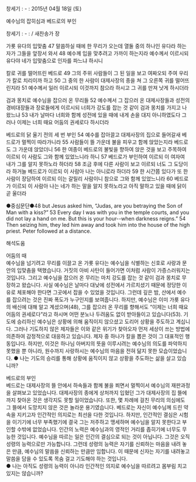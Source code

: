 창세기 : - : 
2015년 04월 18일 (토)

예수님의 잡히심과 베드로의 부인



창세기 : - : / 새찬송가  장


가룟 유다의 입맞춤
47 말씀하실 때에 한 무리가 오는데 열둘 중의 하나인 유다라 하는 자가 그들을 앞장서 와서 48 예수께 입을 맞추려고 가까이 하는지라 예수께서 이르시되 유다야 네가 입맞춤으로 인자를 파느냐 하시니 

칼로 귀를 떨어뜨린 베드로 
49 그의 주위 사람들이 그 된 일을 보고 여짜오되 주여 우리가 칼로 치리이까 하고 50 그 중의 한 사람이 대제사장의 종을 쳐 그 오른쪽 귀를 떨어뜨린지라 51 예수께서 일러 이르시되 이것까지 참으라 하시고 그 귀를 만져 낫게 하시더라 

검과 몽치로 예수님을 잡으러 온 무리들
52 예수께서 그 잡으러 온 대제사장들과 성전의 경비대장들과 장로들에게 이르시되 너희가 강도를 잡는 것 같이 검과 몽치를 가지고 나왔느냐 53 내가 날마다 너희와 함께 성전에 있을 때에 내게 손을 대지 아니하였도다 그러나 이제는 너희 때요 어둠의 권세로다 하시더라 

베드로의 닭 울기 전의 세 번 부인
54 예수를 잡아끌고 대제사장의 집으로 들어갈새 베드로가 멀찍이 따라가니라 55 사람들이 뜰 가운데 불을 피우고 함께 앉았는지라 베드로도 그 가운데 앉았더니 56 한 여종이 베드로의 불빛을 향하여 앉은 것을 보고 주목하여 이르되 이 사람도 그와 함께 있었느니라 하니 57 베드로가 부인하여 이르되 이 여자여 내가 그를 알지 못하노라 하더라 58 조금 후에 다른 사람이 보고 이르되 너도 그 도당이라 하거늘 베드로가 이르되 이 사람아 나는 아니로라 하더라 59 한 시간쯤 있다가 또 한 사람이 장담하여 이르되 이는 갈릴리 사람이니 참으로 그와 함께 있었느니라 60 베드로가 이르되 이 사람아 나는 네가 하는 말을 알지 못하노라고 아직 말하고 있을 때에 닭이 곧 울더라  

●중심문단●48 but Jesus asked him, “Judas, are you betraying the Son of Man with a kiss?” 53 Every day I was with you in the temple courts, and you did not lay a hand on me. But this is your hour--when darkness reigns.” 54 Then seizing him, they led him away and took him into the house of the high priest. Peter followed at a distance.

해석도움





어둠의 때  
예수님을 넘기려고 무리를 이끌고 온 가룟 유다는 예수님을 식별하는 신호로 사랑과 문안의 입맞춤을 택했습니다. 거짓의 아비 사탄이 들어가면 이처럼 사람이 가증스러워지는 것입니다. 그리고 예수님을 잡으러 온 무리는 마치 강도를 잡는 것 같이 검과 몽치로 무장하고 왔습니다. 사실 예수님은 날마다 대낮에 성전에서 가르치셨기 때문에 정당한 이유로 체포해야 한다면 그곳에서 잡을 수 있었을 것입니다. 그런데 깊은 밤, 산에서 예수를 잡으려는 것은 진짜 폭도가 누구인지를 보여줍니다. 하지만, 예수님은 이미 가룟 유다의 배신에 대해 알고 계셨으며(48), 그를 잡으러 온 무리를 향해서도 “이제는 너희 때요 어둠의 권세로다”라고 하시며 어떤 분노나 두려움도 없이 받아들이고 있습니다(53). 기도에 승리하신 예수님은 상황에 의해 움직이지 않으셨고 도리어 상황을 주도하고 계십니다. 그러나 기도하지 않은 제자들은 이와 같은 위기가 찾아오자 먼저 세상이 쓰는 방법에 의존하여 감정적으로 대응하고 있습니다. 제자 중 하나가 칼을 뽑은 것이 그 대표적인 행동입니다. 하지만, 이것은 하나님 아버지의 뜻을 이루시려는 예수님의 의도를 파악하지 못했을 뿐 아니라, 원수까지 사랑하시는 예수님의 마음을 전혀 닮지 못한 모습이었습니다. 
● 나는 기도의 승리를 통해 상황에 움직이지 않고 상황을 주도하는 삶을 살고 있습니까?          

베드로의 부인  
베드로는 대제사장의 뜰 안에서 하속들과 함께 불을 쬐면서 멀찍이서 예수님의 재판과정을 살펴보고 있었습니다. 대제사장의 종에게 상처까지 입혔던 그가 대제사장의 집 뜰에까지 찾아온 것은 생각지도 못할 일이었습니다. 또한, 몇 차례에 걸친 무리의 의심에도 그 뜰에서 도망치지 않은 것은 놀라운 용기였습니다. 베드로는 자신이 예수님께 드린 약속을 지키고자 인간적인 의지로는 최선을 다한 것입니다. 하지만, 인간적인 결심은 시험을 이기기에 너무 부족했기에 결국 그는 저주하고 맹세하며 예수님을 알지 못한다고 부인할 수밖에 없었습니다. 인간의 노력은 예수님과의 영적인 거리를 좁히기에 너무도 무능한 것입니다. 예수님을 따르는 일은 인간의 결심으로 되는 것이 아닙니다. 그것은 오직 성령의 능력으로만 가능합니다. 그런데 성령의 능력은 자기를 신뢰하는 마음을 내려 놓은 만큼, 예수님의 말씀을 신뢰하는 만큼만 임합니다. 이 때문에 신자는 자기를 내려놓고 말씀을 담을 수 있도록 목숨 걸고 기도해야 하는 것입니다.  
● 나는 아직도 성령의 능력이 아니라 인간적인 의지로 예수님을 따르려고 몸부림 치고 있지는 않습니까?